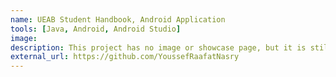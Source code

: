 ```yaml
---
name: UEAB Student Handbook, Android Application
tools: [Java, Android, Android Studio]
image:
description: This project has no image or showcase page, but it is still a beautiful project inside out!
external_url: https://github.com/YoussefRaafatNasry
---
```

